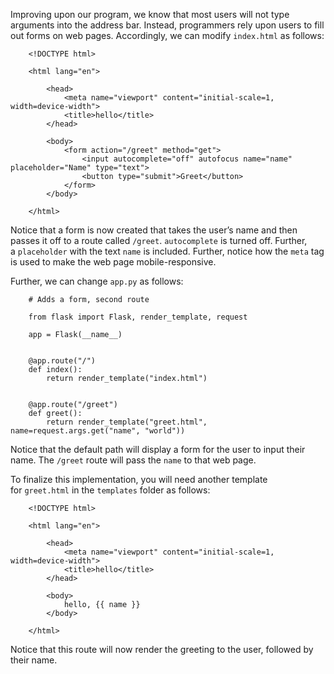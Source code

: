 
Improving upon our program, we know that most users will not type arguments into the address bar. Instead, programmers rely upon users to fill out forms on web pages. Accordingly, we can modify `index.html` as follows:
```
    <!DOCTYPE html>
    
    <html lang="en">
    
        <head>
            <meta name="viewport" content="initial-scale=1, width=device-width">
            <title>hello</title>
        </head>
    
        <body>
            <form action="/greet" method="get">
                <input autocomplete="off" autofocus name="name" placeholder="Name" type="text">
                <button type="submit">Greet</button>
            </form>
        </body>
    
    </html>
```

Notice that a form is now created that takes the user’s name and then passes it off to a route called `/greet`. `autocomplete` is turned off. Further, a `placeholder` with the text `name` is included. Further, notice how the `meta` tag is used to make the web page mobile-responsive.

Further, we can change `app.py` as follows:
```
    # Adds a form, second route
    
    from flask import Flask, render_template, request
    
    app = Flask(__name__)
    
    
    @app.route("/")
    def index():
        return render_template("index.html")
    
    
    @app.route("/greet")
    def greet():
        return render_template("greet.html", name=request.args.get("name", "world"))
```

Notice that the default path will display a form for the user to input their name. The `/greet` route will pass the `name` to that web page.

To finalize this implementation, you will need another template for `greet.html` in the `templates` folder as follows:
```
    <!DOCTYPE html>
    
    <html lang="en">
    
        <head>
            <meta name="viewport" content="initial-scale=1, width=device-width">
            <title>hello</title>
        </head>
    
        <body>
            hello, {{ name }}
        </body>
    
    </html>
```

Notice that this route will now render the greeting to the user, followed by their name.